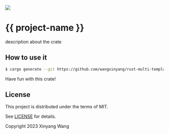 ![](https://github.com/wangxinyang/rust-multi-template/workflows/build/badge.svg)

# {{ project-name }}

description about the crate

## How to use it

```bash
$ cargo generate --git https://github.com/wangxinyang/rust-multi-template.git
```

Have fun with this crate!

## License

This project is distributed under the terms of MIT.

See [LICENSE](LICENSE.md) for details.

Copyright 2023 Xinyang Wang
